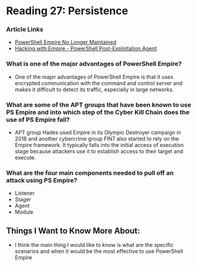# Reading 27: Persistence 

### Article Links
- [PowerShell Empire No Longer Maintained](https://www.bleepingcomputer.com/news/security/powershell-empire-framework-is-no-longer-maintained/)
- [Hacking with Empire - PowerShell Post-Exploitation Agent](https://www.hackingarticles.in/hacking-with-empire-powershell-post-exploitation-agent/)

### What is one of the major advantages of PowerShell Empire?
- One of the major advantages of PowerShell Empire is that it uses encrypted communication with the command and control server and makes it difficult to detect its traffic, especially in large networks. 
### What are some of the APT groups that have been known to use PS Empire and into which step of the Cyber Kill Chain does the use of PS Empire fall?
- APT group Hades used Empire in its Olympic Destroyer campaign in 2018 and another cybercrime group FIN7 also started to rely on the Empire framework. It typically falls into the initial access of execution stage because attackers use it to establish access to their target and execute.
### What are the four main components needed to pull off an attack using PS Empire?
- Listener
- Stager 
- Agent 
- Module 

## Things I Want to Know More About: 
- I think the main thing I would like to know is what are the specific scenarios and when it would be the most effective to use PowerShell Empire 